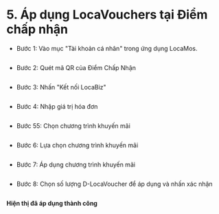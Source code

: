 # 5. Áp dụng LocaVouchers tại Điểm chấp nhận

* Bước 1: Vào mục "Tài khoản cá nhân" trong ứng dụng LocaMos.

<figure><img src="../../.gitbook/assets/image (65).png" alt=""><figcaption></figcaption></figure>

* Bước 2: Quét mã QR của Điểm Chấp Nhận

<figure><img src="../../.gitbook/assets/image (66).png" alt=""><figcaption></figcaption></figure>

* Bước 3: Nhấn "Kết nối LocaBiz"

<figure><img src="../../.gitbook/assets/image (67).png" alt=""><figcaption></figcaption></figure>

* Bước 4: Nhập giá trị hóa đơn

<figure><img src="../../.gitbook/assets/image (68).png" alt=""><figcaption></figcaption></figure>

* Bước 55: Chọn chương trình khuyến mãi

<figure><img src="../../.gitbook/assets/image (69).png" alt=""><figcaption></figcaption></figure>

* Bước 6: Lựa chọn chương trình khuyến mãi&#x20;

<div align="right" data-full-width="true">

<figure><img src="../../.gitbook/assets/image (70).png" alt=""><figcaption></figcaption></figure>

</div>

* Bước 7: Áp dụng chương trình khuyến mãi

<figure><img src="../../.gitbook/assets/image (71).png" alt=""><figcaption></figcaption></figure>

* Bước 8: Chọn số lượng D-LocaVoucher để áp dụng và nhấn xác nhận

<figure><img src="../../.gitbook/assets/image (72).png" alt=""><figcaption></figcaption></figure>

**Hiện thị đã áp dụng thành công**

<figure><img src="../../.gitbook/assets/image (75).png" alt=""><figcaption></figcaption></figure>

